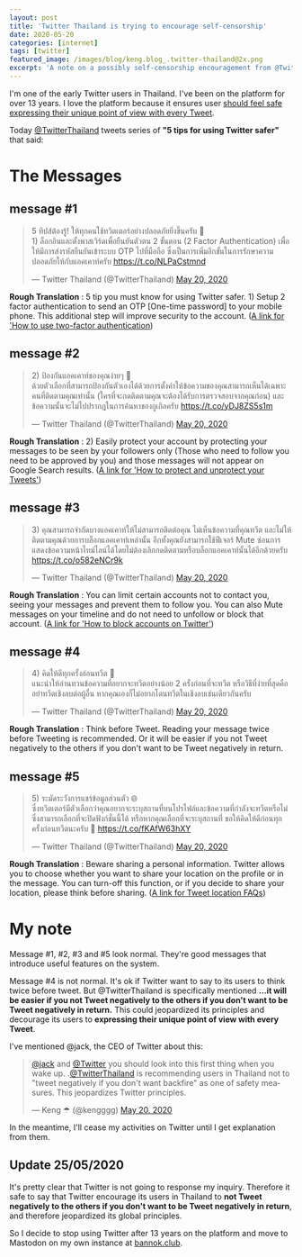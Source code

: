 ```yaml
---
layout: post
title: 'Twitter Thailand is trying to encourage self-censorship'
date: 2020-05-20
categories: [internet]
tags: [twitter]
featured_image: /images/blog/keng.blog_.twitter-thailand@2x.png
excerpt: 'A note on a possibly self-censorship encouragement from @TwitterThailand'
---
```


I'm one of the early Twitter users in Thailand. I've been on the platform for over 13 years. I love the platform because it ensures user [should feel safe expressing their unique point of view with every Tweet][1].

Today [@TwitterThailand][2] tweets series of __"5 tips for using Twitter safer"__ that said:

# The Messages

## message #1
<blockquote class="twitter-tweet"><p lang="th" dir="ltr">5 ทิปส์ต้องรู้! ให้ทุกคนใช้ทวิตเตอร์อย่างปลอดภัยยิ่งขึ้นครับ 🙂<br>1) ล็อกอินและตั้งพาสเวิร์ดเพื่อยืนยันตัวตน 2 ขั้นตอน (2 Factor Authentication) เพื่อให้มีการส่งรหัสยืนยันเข้าระบบ OTP ไปที่มือถือ ซึ่งเป็นการเพิ่มอีกขั้นในการรักษาความปลอดภัยให้กับแอคเคาท์ครับ <a href="https://t.co/NLPaCstmnd">https://t.co/NLPaCstmnd</a></p>&mdash; Twitter Thailand (@TwitterThailand) <a href="https://twitter.com/TwitterThailand/status/1263016227955372033?ref_src=twsrc%5Etfw">May 20, 2020</a></blockquote> <script async src="https://platform.twitter.com/widgets.js" charset="utf-8"></script> 

__Rough Translation__ : 5 tip you must know for using Twitter safer. 1) Setup 2 factor authentication to send an OTP [One-time password] to your mobile phone. This additional step will improve security to the account. ([A link for 'How to use two-factor authentication][3])

## message #2

<blockquote class="twitter-tweet"><p lang="th" dir="ltr">2) ป้องกันแอคเคาท์ของคุณง่ายๆ 📱<br>ด้วยตัวเลือกที่สามารถป้องกันตัวเองได้ด้วยการตั้งค่าให้ข้อความของคุณสามารถเห็นได้เฉพาะคนที่ติดตามคุณเท่านั้น (ใครที่จะกดติดตามคุณจะต้องได้รับการตรวจสอบจากคุณก่อน) และข้อความนั้นจะไม่ไปปรากฎในการค้นหาของกูเกิลครับ <a href="https://t.co/yDJ8ZS5s1m">https://t.co/yDJ8ZS5s1m</a></p>&mdash; Twitter Thailand (@TwitterThailand) <a href="https://twitter.com/TwitterThailand/status/1263016229536591877?ref_src=twsrc%5Etfw">May 20, 2020</a></blockquote> <script async src="https://platform.twitter.com/widgets.js" charset="utf-8"></script> 

__Rough Translation__ : 2) Easily protect your account by protecting your messages to be seen by your followers only (Those who need to follow you need to be approved by you) and those messages will not appear on Google Search results. ([A link for 'How to protect and unprotect your Tweets'][4])

## message #3

<blockquote class="twitter-tweet"><p lang="th" dir="ltr">3) คุณสามารถจำกัดบางแอคเคาท์ให้ไม่สามารถติดต่อคุณ ไม่เห็นข้อความที่คุณทวีต และไม่ให้ติดตามคุณด้วยการบล็อกแอคเคาท์เหล่านั้น อีกทั้งคุณยังสามารถใช้ฟีเจอร์ Mute ซ่อนการแสดงข้อความหน้าไทม์ไลน์ได้โดยไม่ต้องเลิกกดติดตามหรือบล็อกแอคเคาท์นั้นได้อีกด้วยครับ <a href="https://t.co/o582eNCr9k">https://t.co/o582eNCr9k</a></p>&mdash; Twitter Thailand (@TwitterThailand) <a href="https://twitter.com/TwitterThailand/status/1263016231080083456?ref_src=twsrc%5Etfw">May 20, 2020</a></blockquote> <script async src="https://platform.twitter.com/widgets.js" charset="utf-8"></script> 

__Rough Translation__ : You can limit certain accounts not to contact you, seeing your messages and prevent them to follow you. You can also Mute messages on your timeline and do not need to unfollow or block that account. ([A link for 'How to block accounts on Twitter'][5])

## message #4

<blockquote class="twitter-tweet"><p lang="th" dir="ltr">4) คิดให้ดีทุกครั้งก่อนทวีต 🤔<br>แนะนำให้อ่านทวนข้อความที่อยากจะทวีตอย่างน้อย 2 ครั้งก่อนที่จะทวีต หรือวิธีที่ง่ายที่สุดคืออย่าทวีตเชิงลบต่อผู้อื่น หากคุณเองก็ไม่อยากโดนทวีตในเชิงลบเช่นเดียวกันครับ</p>&mdash; Twitter Thailand (@TwitterThailand) <a href="https://twitter.com/TwitterThailand/status/1263016233261076480?ref_src=twsrc%5Etfw">May 20, 2020</a></blockquote> <script async src="https://platform.twitter.com/widgets.js" charset="utf-8"></script> 

__Rough Translation__ : Think before Tweet. Reading your message twice before Tweeting is recommended. Or it will be easier if you not Tweet negatively to the others if you don't want to be Tweet negatively in return.

## message #5

<blockquote class="twitter-tweet"><p lang="th" dir="ltr">5) ระมัดระวังการแชร์ข้อมูลส่วนตัว 🌐<br>ซึ่งทวิตเตอร์มีตัวเลือกว่าคุณอยากจะระบุสถานที่บนโปรไฟล์และข้อความที่กำลังจะทวีตหรือไม่ ซึ่งสามารถเลือกที่จะปิดฟังก์ชั่นนี้ได้ หรือหากคุณเลือกที่จะระบุสถานที่ ขอให้คิดให้ดีก่อนทุกครั้งก่อนทวีตนะครับ 💙 <a href="https://t.co/fKAfW63hXY">https://t.co/fKAfW63hXY</a></p>&mdash; Twitter Thailand (@TwitterThailand) <a href="https://twitter.com/TwitterThailand/status/1263016234691383296?ref_src=twsrc%5Etfw">May 20, 2020</a></blockquote> <script async src="https://platform.twitter.com/widgets.js" charset="utf-8"></script> 

__Rough Translation__ : Beware sharing a personal information. Twitter allows you to choose whether you want to share your location on the profile or in the message. You can turn-off this function, or if you decide to share your location, please think before sharing. ([A link for Tweet location FAQs][6])

# My note

Message #1, #2, #3 and #5 look normal. They're good messages that introduce useful features on the system.

Message #4 is not normal. It's ok if Twitter want to say to its users to think twice before tweet. But @TwitterThailand is specifically mentioned __...it will be easier if you not Tweet negatively to the others if you don't want to be Tweet negatively in return.__ This could jeopardized its principles and decourage its users to __expressing their unique point of view with every Tweet__.

I've mentioned @jack, the CEO of Twitter about this:

<blockquote class="twitter-tweet"><p lang="en" dir="ltr"><a href="https://twitter.com/jack?ref_src=twsrc%5Etfw">@jack</a> and <a href="https://twitter.com/Twitter?ref_src=twsrc%5Etfw">@Twitter</a> you should look into this first thing when you wake up. .<a href="https://twitter.com/TwitterThailand?ref_src=twsrc%5Etfw">@TwitterThailand</a> is recommending users in Thailand not to &quot;tweet negatively if you don&#39;t want backfire&quot; as one of safety measures. This jeopardizes Twitter principles.</p>&mdash; Keng ☂ (@kengggg) <a href="https://twitter.com/kengggg/status/1263083052244205568?ref_src=twsrc%5Etfw">May 20, 2020</a></blockquote> <script async src="https://platform.twitter.com/widgets.js" charset="utf-8"></script> 

In the meantime, I'll cease my activities on Twitter until I get explanation from them.

## Update 25/05/2020

It's pretty clear that Twitter is not going to response my inquiry. Therefore it safe to say that Twitter encourage its users in Thailand to __not Tweet negatively to the others if you don't want to be Tweet negatively in return__, and therefore jeopardized its global principles.

So I decide to stop using Twitter after 13 years on the platform and move to Mastodon on my own instance at [bannok.club][7].

[1]: https://about.twitter.com/en_us/safety.html
[2]: https://twitter.com/twitterthailand
[3]: https://help.twitter.com/en/managing-your-account/two-factor-authentication
[4]: https://help.twitter.com/en/safety-and-security/how-to-make-twitter-private-and-public
[5]: https://help.twitter.com/en/using-twitter/blocking-and-unblocking-accounts
[6]: https://help.twitter.com/en/safety-and-security/tweet-location-settings
[7]: https://bannok.club